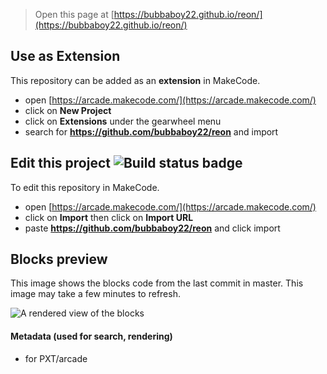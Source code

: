  


> Open this page at [https://bubbaboy22.github.io/reon/](https://bubbaboy22.github.io/reon/)

## Use as Extension

This repository can be added as an **extension** in MakeCode.

* open [https://arcade.makecode.com/](https://arcade.makecode.com/)
* click on **New Project**
* click on **Extensions** under the gearwheel menu
* search for **https://github.com/bubbaboy22/reon** and import

## Edit this project ![Build status badge](https://github.com/bubbaboy22/reon/workflows/MakeCode/badge.svg)

To edit this repository in MakeCode.

* open [https://arcade.makecode.com/](https://arcade.makecode.com/)
* click on **Import** then click on **Import URL**
* paste **https://github.com/bubbaboy22/reon** and click import

## Blocks preview

This image shows the blocks code from the last commit in master.
This image may take a few minutes to refresh.

![A rendered view of the blocks](https://github.com/bubbaboy22/reon/raw/master/.github/makecode/blocks.png)

#### Metadata (used for search, rendering)

* for PXT/arcade
<script src="https://makecode.com/gh-pages-embed.js"></script><script>makeCodeRender("{{ site.makecode.home_url }}", "{{ site.github.owner_name }}/{{ site.github.repository_name }}");</script>
